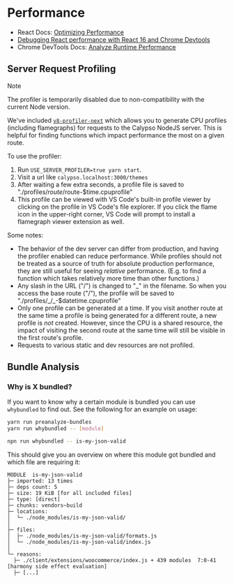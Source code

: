 # Performance

- React Docs: [Optimizing Performance](https://reactjs.org/docs/optimizing-performance.html)
- [Debugging React performance with React 16 and Chrome Devtools](https://building.calibreapp.com/debugging-react-performance-with-react-16-and-chrome-devtools-c90698a522ad)
- Chrome DevTools Docs: [Analyze Runtime Performance](https://developers.google.com/web/tools/chrome-devtools/rendering-tools/)

## Server Request Profiling

> [!NOTE]
> The profiler is temporarily disabled due to non-compatibility with the current Node version.

We've included [`v8-profiler-next`](https://www.npmjs.com/package/v8-profiler-next) which allows you to generate CPU profiles (including flamegraphs) for requests to the Calypso NodeJS server. This is helpful for finding functions which impact performance the most on a given route.

To use the profiler:

1. Run `USE_SERVER_PROFILER=true yarn start`.
2. Visit a url like `calypso.localhost:3000/themes`
3. After waiting a few extra seconds, a profile file is saved to "./profiles/$route/$route-$time.cpuprofile"
4. This profile can be viewed with VS Code's built-in profile viewer by clicking on the profile in VS Code's file explorer. If you click the flame icon in the upper-right corner, VS Code will prompt to install a flamegraph viewer extension as well.

Some notes:

- The behavior of the dev server can differ from production, and having the profiler enabled can reduce performance. While profiles should not be treated as a source of truth for absolute production performance, they are still useful for seeing _relative_ performance. (E.g. to find a function which takes relatively more time than other functions.)
- Any slash in the URL ("/") is changed to "\_" in the filename. So when you access the base route ("/"), the profile will be saved to "./profiles/\_/\_-$datetime.cpuprofile"
- Only one profile can be generated at a time. If you visit another route at the same time a profile is being generated for a different route, a new profile is _not_ created. However, since the CPU is a shared resource, the impact of visiting the second route at the same time will still be visible in the first route's profile.
- Requests to various static and dev resources are not profiled.

## Bundle Analysis

### Why is X bundled?

If you want to know why a certain module is bundled you can use `whybundled` to find out. See the following for an example on usage:

```sh
yarn run preanalyze-bundles
yarn run whybundled -- [module]

npn run whybundled -- is-my-json-valid
```

This should give you an overview on where this module got bundled and which file are requiring it:

```
MODULE  is-my-json-valid
├─ imported: 13 times
├─ deps count: 5
├─ size: 19 KiB [for all included files]
├─ type: [direct]
├─ chunks: vendors~build
├─ locations:
│  └─ ./node_modules/is-my-json-valid/
│
├─ files:
│  ├─ ./node_modules/is-my-json-valid/formats.js
│  └─ ./node_modules/is-my-json-valid/index.js
│
└─ reasons:
  ├─ ./client/extensions/woocommerce/index.js + 439 modules  7:0-41  [harmony side effect evaluation]
  ├─ [...]
```
